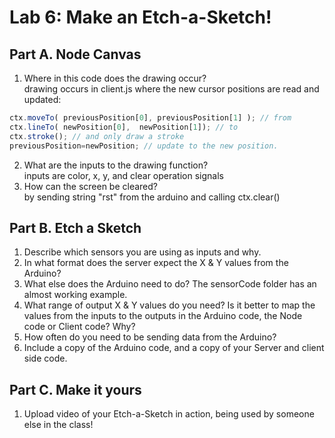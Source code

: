 # Lab 6: Make an Etch-a-Sketch!

## Part A. Node Canvas
1. Where in this code does the drawing occur? <br />
drawing occurs in client.js where the new cursor positions are read and updated:
```javascript
ctx.moveTo( previousPosition[0], previousPosition[1] ); // from
ctx.lineTo( newPosition[0],  newPosition[1]); // to
ctx.stroke(); // and only draw a stroke
previousPosition=newPosition; // update to the new position.
```
2. What are the inputs to the drawing function? <br />
inputs are color, x, y, and clear operation signals <br />
3. How can the screen be cleared? <br />
by sending string "rst" from the arduino and calling ctx.clear()

## Part B. Etch a Sketch
1. Describe which sensors you are using as inputs and why. <br />
2. In what format does the server expect the X & Y values from the Arduino? <br />
3. What else does the Arduino need to do? The sensorCode folder has an almost working example. <br />
4. What range of output X & Y values do you need? Is it better to map the values from the inputs to the outputs in the Arduino code, the Node code or Client code? Why?  <br />
5. How often do you need to be sending data from the Arduino?  <br />
6. Include a copy of the Arduino code, and a copy of your Server and client side code.  <br />

## Part C. Make it yours
1. Upload video of your Etch-a-Sketch in action, being used by someone else in the class!  <br />
